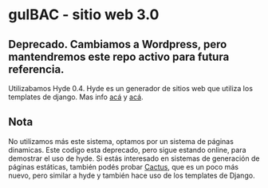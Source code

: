 # gulBAC - sitio web 3.0

## Deprecado. Cambiamos a Wordpress, pero mantendremos este repo activo para futura referencia.

Utilizabamos Hyde 0.4. Hyde es un generador de sitios web que utiliza los templates de django.
Mas info [acá][1] y [acá][2].

## Nota
No utilizamos más este sistema, optamos por un sistema de páginas dinamicas. Este codigo esta deprecado, pero sigue estando online, para demostrar el uso de hyde. Si estás interesado en sistemas de generación de páginas estáticas, también podés probar [Cactus][3], que es un poco más nuevo, pero similar a hyde y también hace uso de los templates de Django.

[1]: http://www.ringce.com/products/hyde/hyde.html
[2]: http://www.ringce.com/blog/2009/introducing_hyde.html
[3]: https://github.com/koenbok/Cactus
